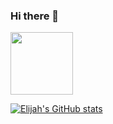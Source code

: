 ### Hi there 👋

<!--
**Thelistnr/Thelistnr** is a ✨ _special_ ✨ repository because its `README.md` (this file) appears on your GitHub profile.

Here are some ideas to get you started:

- 🔭 I’m currently working on ...
- 🌱 I’m currently learning ...
- 👯 I’m looking to collaborate on ...
- 🤔 I’m looking for help with ...
- 💬 Ask me about ...
- 📫 How to reach me: ...
- 😄 Pronouns: He/Him.
- ⚡ Fun fact: I'm self-taught and have experience in quite a few basic non-code tech fields...
-->
<a href="https://img.icons8.com/officel/16/000000/react.png" target="blank"><img align="center" src="https://img.icons8.com/officel/16/000000/react.png" height="100" /></a>

[![Elijah's GitHub stats](https://github-readme-stats.vercel.app/api?username=Thelistnr&show_icons=true&theme=dark)](https://github.com/anuraghazra/github-readme-stats)

